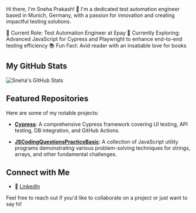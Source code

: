 Hi there, I'm Sneha Prakash! 👋
I'm a dedicated test automation engineer based in Munich, Germany, with a passion for innovation and creating impactful testing solutions.

🔭 Current Role: Test Automation Engineer at Epay
🌱 Currently Exploring: Advanced JavaScript for Cypress and Playwright to enhance end-to-end testing efficiency
📚 Fun Fact: Avid reader with an insatiable love for books

## My GitHub Stats

![Sneha's GitHub Stats](https://github-readme-stats.vercel.app/api?username=snehaprakas1h&show_icons=true&theme=radical)

## Featured Repositories

Here are some of my notable projects:

- [**Cypress**](https://github.com/snehaprakas1h/Cypress): A comprehensive Cypress framework covering UI testing, API testing, DB integration, and GitHub Actions.

- [**JSCodingQuestionsPracticeBasic**](https://github.com/snehaprakas1h/JSCodingQuestionsPracticeBasic): A collection of JavaScript utility programs demonstrating various problem-solving techniques for strings, arrays, and other fundamental challenges.

## Connect with Me

- 💼 [LinkedIn](https://www.linkedin.com/in/-snehaprakash0112/)

Feel free to reach out if you'd like to collaborate on a project or just want to say hi!
